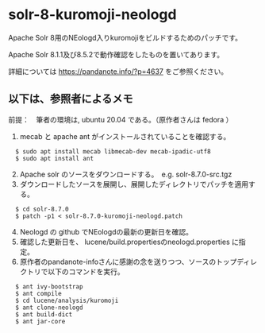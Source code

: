 # solr-8-kuromoji-neologd
Apache Solr 8用のNEologd入りkuromojiをビルドするためのパッチです。

Apache Solr 8.1.1及び8.5.2で動作確認をしたものを置いてあります。

詳細については https://pandanote.info/?p=4637 をご参照ください。

## 以下は、参照者によるメモ

前提：　筆者の環境は, ubuntu 20.04 である。（原作者さんは fedora ）

1. mecab と apache ant がインストールされていることを確認する。

```
  $ sudo apt install mecab libmecab-dev mecab-ipadic-utf8
  $ sudo apt install ant
```


2. Apache solr のソースをダウンロードする。　e.g. solr-8.7.0-src.tgz
3. ダウンロードしたソースを展開し、展開したディレクトリでパッチを適用する。

```
  $ cd solr-8.7.0
  $ patch -p1 < solr-8.7.0-kuromoji-neologd.patch 
```

4. Neologd の github でNEologdの最新の更新日を確認。
5. 確認した更新日を、 lucene/build.propertiesのneologd.properties に指定。
6. 原作者のpandanote-infoさんに感謝の念を送りつつ、ソースのトップディレクトリで以下のコマンドを実行。

```
  $ ant ivy-bootstrap
  $ ant compile
  $ cd lucene/analysis/kuromoji
  $ ant clone-neologd
  $ ant build-dict
  $ ant jar-core
```
